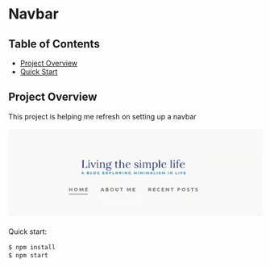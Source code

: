 # Navbar

## Table of Contents
- [Project Overview](#project-overview)
- [Quick Start](#quick-start)

## Project Overview
This project is helping me refresh on setting up a navbar

![website screenshot](/images/result.PNG)

Quick start:

```
$ npm install
$ npm start
````
